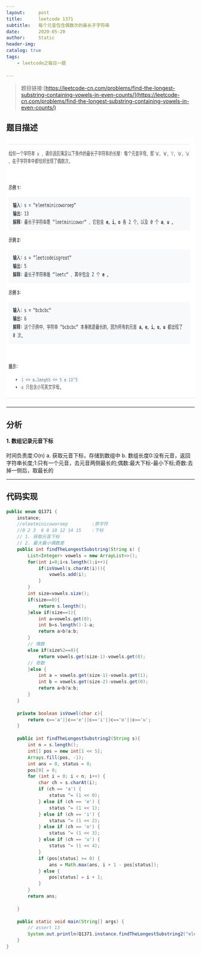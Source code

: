```yaml
---
layout:     post
title:      leetcode 1371
subtitle:   每个元音包含偶数次的最长子字符串
date:       2020-05-20
author:     Static
header-img: 
catalog: true
tags:
    - leetcode之每日一题
    
---
```


> 题目链接:[https://leetcode-cn.com/problems/find-the-longest-substring-containing-vowels-in-even-counts/](https://leetcode-cn.com/problems/find-the-longest-substring-containing-vowels-in-even-counts/)

## 题目描述

<html>
    <img src="/img/leetcode/leetcode-1371.png" width="700" height="700" /> 
</html>

---

## 分析

#### 1. 数组记录元音下标

时间负责度:O(n)
a. 获取元音下标，存储到数组中
b. 数组长度0:没有元音，返回字符串长度;1:只有一个元音，去元音两侧最长的;偶数:最大下标-最小下标;奇数:去掉一侧后，取最长的

---

## 代码实现

```java
public enum Q1371 {
    instance;
    //eleetminicoworoep         :原字符
    //0 2 3  6 8 10 12 14 15    :下标
    // 1. 获取元音下标
    // 2. 最大最小偶数差
    public int findTheLongestSubstring(String s) {
        List<Integer> vowels = new ArrayList<>();
        for(int i=0;i<s.length();i++){
            if(isVowel(s.charAt(i))){
                vowels.add(i);
            }
        }
        int size=vowels.size();
        if(size==0){
            return s.length();
        }else if(size==1){
            int a=vowels.get(0);
            int b=s.length()-1-a;
            return a>b?a:b;
        }
        // 偶数
        else if(size%2==0){
            return vowels.get(size-1)-vowels.get(0);
        // 奇数
        }else {
            int a = vowels.get(size-1)-vowels.get(1);
            int b = vowels.get(size-2)-vowels.get(0);
            return a>b?a:b;
        }
    }

    private boolean isVowel(char c){
        return c=='a'||c=='e'||c=='i'||c=='o'||c=='u';
    }

    public int findTheLongestSubstring2(String s){
        int n = s.length();
        int[] pos = new int[1 << 5];
        Arrays.fill(pos, -1);
        int ans = 0, status = 0;
        pos[0] = 0;
        for (int i = 0; i < n; i++) {
            char ch = s.charAt(i);
            if (ch == 'a') {
                status ^= (1 << 0);
            } else if (ch == 'e') {
                status ^= (1 << 1);
            } else if (ch == 'i') {
                status ^= (1 << 2);
            } else if (ch == 'o') {
                status ^= (1 << 3);
            } else if (ch == 'u') {
                status ^= (1 << 4);
            }
            if (pos[status] >= 0) {
                ans = Math.max(ans, i + 1 - pos[status]);
            } else {
                pos[status] = i + 1;
            }
        }
        return ans;

    }

    public static void main(String[] args) {
        // assert 13
        System.out.println(Q1371.instance.findTheLongestSubstring2("eleetminicoworoep"));
    }
}
```